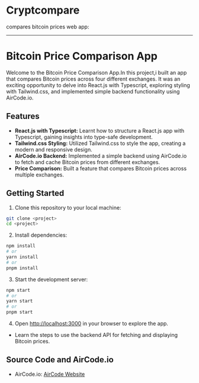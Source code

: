 # Cryptcompare
compares bitcoin prices
web app:

---

# Bitcoin Price Comparison App

Welcome to the Bitcoin Price Comparison App.In this project,i built an app that compares Bitcoin prices across four different exchanges. It was an exciting opportunity to delve into React.js with Typescript, exploring styling with Tailwind.css, and implemented simple backend functionality using AirCode.io.

## Features

- **React.js with Typescript:** Learnt how to structure a React.js app with Typescript, gaining insights into type-safe development.
- **Tailwind.css Styling:** Utilized Tailwind.css to style the app, creating a modern and responsive design.
- **AirCode.io Backend:** Implemented a simple backend using AirCode.io to fetch and cache Bitcoin prices from different exchanges.
- **Price Comparison:** Built a feature that compares Bitcoin prices across multiple exchanges.

## Getting Started

1. Clone this repository to your local machine:

```bash
git clone <project>
cd <project>
```

2. Install dependencies:

```bash
npm install
# or
yarn install
# or
pnpm install
```

3. Start the development server:

```bash
npm start
# or
yarn start
# or
pnpm start
```

4. Open [http://localhost:3000](http://localhost:3000) in your browser to explore the app.


- Learn the steps to use the backend API for fetching and displaying Bitcoin prices.

## Source Code and AirCode.io

- AirCode.io: [AirCode Website](http://aircode.io/)
